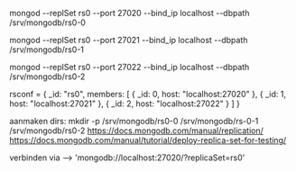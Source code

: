 mongod --replSet rs0 --port 27020 --bind_ip localhost --dbpath /srv/mongodb/rs0-0 

mongod --replSet rs0 --port 27021 --bind_ip localhost --dbpath /srv/mongodb/rs0-1  


mongod --replSet rs0 --port 27022 --bind_ip localhost --dbpath /srv/mongodb/rs0-2 


rsconf = {
  _id: "rs0",
  members: [
    {
     _id: 0,
     host: "localhost:27020"
    },
    {
     _id: 1,
     host: "localhost:27021"
    },
    {
     _id: 2,
     host: "localhost:27022"
    }
   ]
}

aanmaken dirs: mkdir -p /srv/mongodb/rs0-0 /srv/mongodb/rs-0-1 /srv/mongodb/rs0-2
https://docs.mongodb.com/manual/replication/
https://docs.mongodb.com/manual/tutorial/deploy-replica-set-for-testing/


verbinden via --> 'mongodb://localhost:27020/?replicaSet=rs0'